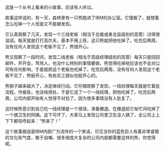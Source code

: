 这是一个从书上看来的小故事，应该有人听过。

故事这样说的，有一天，森林里有一只熊跑进了IBM的办公室。它饿极了，就想着怎么吃掉一个人但是又不能被发现。

它认真观察了几天，发现一个三线老板（相当于总裁或者总监级别的高管）过得很滋润，每天就是打打高尔夫，基本不用上班，这只熊就把他吃掉了。吃完后两周，没有任何人发现这个老板不见了，熊很开心。

熊又观察了一段时间，发现二线老板（相当于高级经理级别的高管）每天只是回回邮件，开开会，骂骂人，也没什么特别的事情要做，熊觉得吃掉他应该也不会对公司有任何影响，于是就把这个老板也吃掉了。吃完后两周，没有任何人发现这个老板不见了，熊挺开心，有些员工貌似也挺开心的。

熊胆子越来越大了，决定继续行动。它仔细观察了发现，一线经理每天就是忙着批流程，作报告，也没啥用处，于是它选了一个一线经理，把他吃掉了。吃完后两周，公司内部开始有人觉得不对劲了，因为很多事情没有人批复了。

这时候熊意识到自己吃一线经理是一个错误，准备撤退。在撤退前它匆忙间吃掉了一个搞卫生的阿姨。这下可坏了，大家马上发现公司里卫生没人搞了，全公司上上下下都惊呼起来：“熊来了！”

这个故事据说是IBM内部广为流传的一个笑话，可见当你的蓝色巨人有着非常睿智的文化和气度，敢于自嘲。很多很庞大复杂的公司内部都需要这样的熊，你觉得呢。

